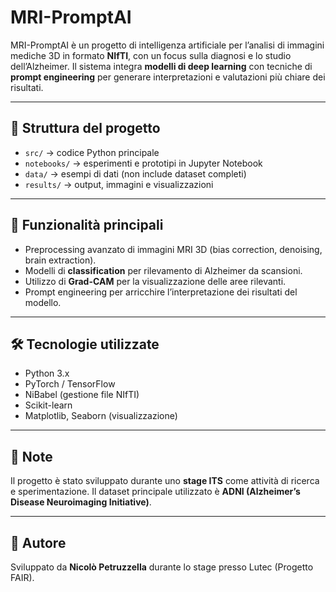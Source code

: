 # MRI-PromptAI

MRI-PromptAI è un progetto di intelligenza artificiale per l’analisi di immagini mediche 3D in formato **NIfTI**, con un focus sulla diagnosi e lo studio dell’Alzheimer.
Il sistema integra **modelli di deep learning** con tecniche di **prompt engineering** per generare interpretazioni e valutazioni più chiare dei risultati.

---

## 📂 Struttura del progetto

* `src/` → codice Python principale
* `notebooks/` → esperimenti e prototipi in Jupyter Notebook
* `data/` → esempi di dati (non include dataset completi)
* `results/` → output, immagini e visualizzazioni

---

## 🚀 Funzionalità principali

* Preprocessing avanzato di immagini MRI 3D (bias correction, denoising, brain extraction).
* Modelli di **classification** per rilevamento di Alzheimer da scansioni.
* Utilizzo di **Grad-CAM** per la visualizzazione delle aree rilevanti.
* Prompt engineering per arricchire l’interpretazione dei risultati del modello.

---

## 🛠️ Tecnologie utilizzate

* Python 3.x
* PyTorch / TensorFlow
* NiBabel (gestione file NIfTI)
* Scikit-learn
* Matplotlib, Seaborn (visualizzazione)

---

## 📌 Note

Il progetto è stato sviluppato durante uno **stage ITS** come attività di ricerca e sperimentazione.
Il dataset principale utilizzato è **ADNI (Alzheimer’s Disease Neuroimaging Initiative)**.

---

## 👤 Autore

Sviluppato da **Nicolò Petruzzella** durante lo stage presso Lutec (Progetto FAIR).
